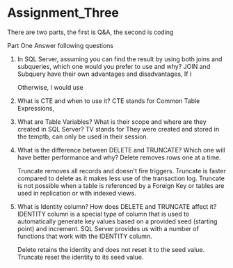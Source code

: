 # Assignment_Three
There are two parts, the first is Q&amp;A, the second is coding

Part One
Answer following questions
1.	In SQL Server, assuming you can find the result by using both joins and subqueries, which one would you prefer to use and why?
    JOIN and Subquery have their own advantages and disadvantages,
    If I 
    
    Otherwise, I would use 
    
3.	What is CTE and when to use it?
    CTE stands for Common Table Expressions, 





5.	What are Table Variables? What is their scope and where are they created in SQL Server?
    TV stands for 
    They were created and stored in the temptb, can only be used in their session.





7.	What is the difference between DELETE and TRUNCATE? Which one will have better performance and why?
    Delete removes rows one at a time.
    
    Truncate removes all records and doesn't fire triggers. Truncate is faster compared to delete as it makes less use of the transaction log. 
    Truncate is not possible when a table is referenced by a Foreign Key or tables are used in replication or with indexed views.



9.	What is Identity column? How does DELETE and TRUNCATE affect it?
     IDENTITY column is a special type of column that is used to automatically generate key values based on a provided seed (starting point) and increment. 
     SQL Server provides us with a number of functions that work with the IDENTITY column.
     
    Delete retains the identity and does not reset it to the seed value.
    Truncate reset the identity to its seed value.
